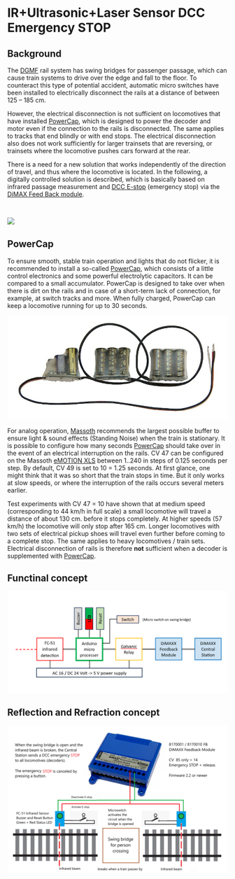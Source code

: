 # IR+Ultrasonic+Laser Sensor DCC Emergency STOP

## Background
The [DGMF](https://danskgmodelforening.dk/) rail system has swing bridges for passenger passage, which can cause train systems to drive over the edge and fall to the floor. To counteract this type of potential accident, automatic micro switches have been installed to electrically disconnect the rails at a distance of between 125 – 185 cm.

However, the electrical disconnection is not sufficient on locomotives that have installed [PowerCap](/image/Massoth-PowerCap-micro.jpg), which is designed to power the decoder and motor even if the connection to the rails is disconnected. The same applies to tracks that end blindly or with end stops. The electrical disconnection also does not work sufficiently for larger trainsets that are reversing, or trainsets where the locomotive pushes cars forward at the rear.

There is a need for a new solution that works independently of the direction of travel, and thus where the locomotive is located. In the following, a digitally controlled solution is described, which is basically based on infrared passage measurement and [DCC E-stop](https://dccwiki.com/E-Stop) (emergency stop) via the [DiMAX Feed Back module](/image/Massoth-8170010-Dimax-FB-Feedback-module.jpg).

<br/>

![](/image/Swing%20bridge%20open%20and%20close.png)

## PowerCap
To ensure smooth, stable train operation and lights that do not flicker, it is recommended to install a so-called [PowerCap](/image/Massoth-PowerCap-micro.jpg), which consists of a little control electronics and some powerful electrolytic capacitors. It can be compared to a small accumulator. PowerCap is designed to take over when there is dirt on the rails and in case of a short-term lack of connection, for example, at switch tracks and more. When fully charged, PowerCap can keep a locomotive running for up to 30 seconds.

![](/image/Massoth-PowerCap-micro.jpg)

For analog operation, [Massoth](https://www.massoth.de/en/) recommends the largest possible buffer to ensure light & sound effects (Standing Noise) when the train is stationary.
It is possible to configure how many seconds  [PowerCap](/image/Massoth-PowerCap-micro.jpg) should take over in the event of an electrical interruption on the rails. CV 47 can be configured on the Massoth [eMOTION XLS](/image/massoth-emotion-xls-sound-decoder.jpg) between 1..240 in steps of 0.125 seconds per step. By default, CV 49 is set to 10 = 1.25 seconds. At first glance, one might think that it was so short that the train stops in time. But it only works at slow speeds, or where the interruption of the rails occurs several meters earlier.

Test experiments with CV 47 = 10 have shown that at medium speed (corresponding to 44 km/h in full scale) a small locomotive will travel a distance of about 130 cm. before it stops completely. At higher speeds (57 km/h) the locomotive will only stop after 165 cm. Longer locomotives with two sets of electrical pickup shoes will travel even further before coming to a complete stop. The same applies to heavy locomotives / train sets. Electrical disconnection of rails is therefore **not** sufficient when a decoder is supplemented with [PowerCap](/image/Massoth-PowerCap-micro.jpg).

## Functinal concept

![](/image/Functional%20concept.png)

## Reflection and Refraction concept
![](/image/Infrared%20break%20beam%20solution.png)
